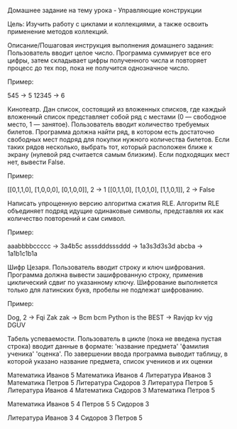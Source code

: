 Домашнее задание на тему урока - Управляющие конструкции

Цель:
Изучить работу с циклами и коллекциями, а также освоить применение методов коллекций.


Описание/Пошаговая инструкция выполнения домашнего задания:
Пользователь вводит целое число. Программа суммирует все его цифры, затем складывает цифры полученного числа и повторяет процесс до тех пор, пока не получится однозначное число.

Пример:

545 -> 5
12345 -> 6

Кинотеатр. Дан список, состоящий из вложенных списков, где каждый вложенный список представляет собой ряд с местами (0 — свободное место, 1 — занятое). Пользователь вводит количество требуемых билетов. Программа должна найти ряд, в котором есть достаточно свободных мест подряд для покупки нужного количества билетов. Если таких рядов несколько, выбрать тот, который расположен ближе к экрану (нулевой ряд считается самым близким). Если подходящих мест нет, вывести False.

Пример:

[[0,1,1,0], [1,0,0,0], [0,1,0,0]], 2 -> 1
[[0,1,1,0], [1,0,1,0], [1,1,0,1]], 2 -> False

Написать упрощенную версию алгоритма сжатия RLE. Алгоритм RLE объединяет подряд идущие одинаковые символы, представляя их как количество повторений и сам символ.

Пример:

aaabbbbccccc → 3a4b5c
asssdddsssddd → 1a3s3d3s3d
abcba → 1a1b1c1b1a

Шифр Цезаря. Пользователь вводит строку и ключ шифрования. Программа должна вывести зашифрованную строку, применив циклический сдвиг по указанному ключу. Шифрование выполняется только для латинских букв, пробелы не подлежат шифрованию.

Пример:

Dog, 2 → Fqi
Zak zak → Bcm bcm
Python is the BEST → Ravjqp kv vjg DGUV

Табель успеваемости. Пользователь в цикле (пока не введена пустая строка) вводит данные в формате: 'название предмета' 'фамилия ученика' 'оценка'. По завершении ввода программа выводит таблицу, в которой указано название предмета, список учеников и их оценки

Математика Иванов 5
Математика Иванов 4
Литература Иванов 3
Математика Петров 5
Литература Сидоров 3
Литература Петров 5
Литература Иванов 4
Математика Сидоров 3
Математика Петров 5

Математика
Иванов 5 4
Петров 5 5
Сидоров 3

Литература
Иванов 3 4
Сидоров 3
Петров 5